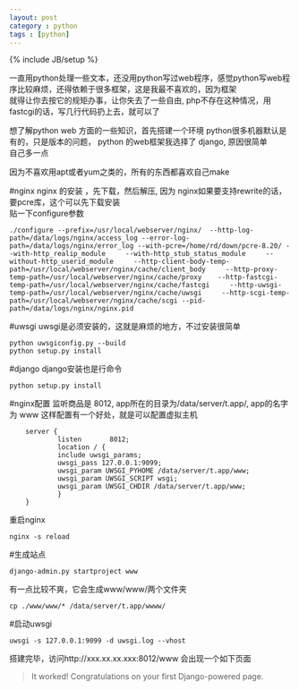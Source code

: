 ```yaml
---
layout: post
category : python
tags : [python]
---
```

{% include JB/setup %}

一直用python处理一些文本，还没用python写过web程序，感觉python写web程序比较麻烦，还得依赖于很多框架，这是我最不喜欢的，因为框架  
就得让你去按它的规矩办事，让你失去了一些自由, php不存在这种情况，用 fastcgi的话，写几行代码扔上去，就可以了  

想了解python web 方面的一些知识，首先搭建一个环境 python很多机器默认是有的，只是版本的问题， python 的web框架我选择了 django, 原因很简单  
自己多一点  


因为不喜欢用apt或者yum之类的，所有的东西都喜欢自己make  


#nginx
nginx 的安装 ，先下载，然后解压, 因为 nginx如果要支持rewrite的话，要pcre库，这个可以先下载安装  
贴一下configure参数  


    ./configure --prefix=/usr/local/webserver/nginx/  --http-log-path=/data/logs/nginx/access_log --error-log-path=/data/logs/nginx/error_log --with-pcre=/home/rd/down/pcre-8.20/ --with-http_realip_module     --with-http_stub_status_module     --without-http_userid_module     --http-client-body-temp-path=/usr/local/webserver/nginx/cache/client_body     --http-proxy-temp-path=/usr/local/webserver/nginx/cache/proxy    --http-fastcgi-temp-path=/usr/local/webserver/nginx/cache/fastcgi     --http-uwsgi-temp-path=/usr/local/webserver/nginx/cache/uwsgi     --http-scgi-temp-path=/usr/local/webserver/nginx/cache/scgi --pid-path=/data/logs/nginx/nginx.pid

#uwsgi
uwsgi是必须安装的，这就是麻烦的地方，不过安装很简单 

    python uwsgiconfig.py --build
    python setup.py install

#django
django安装也是行命令  

    python setup.py install

#nginx配置
监听商品是 8012, app所在的目录为/data/server/t.app/, app的名字为 www
这样配置有一个好处，就是可以配置虚拟主机


        server {
                listen       8012;
                location / {
                include uwsgi_params;
                uwsgi_pass 127.0.0.1:9099;
                uwsgi_param UWSGI_PYHOME /data/server/t.app/www;  
                uwsgi_param UWSGI_SCRIPT wsgi;  
                uwsgi_param UWSGI_CHDIR /data/server/t.app/www;  
                }
        }

重启nginx 

    nginx -s reload


#生成站点

    django-admin.py startproject www 

有一点比较不爽，它会生成www/www/两个文件夹  
    
    cp ./www/www/* /data/server/t.app/wwww/  

#启动uwsgi

    uwsgi -s 127.0.0.1:9099 -d uwsgi.log --vhost


搭建完毕，访问http://xxx.xx.xx.xxx:8012/www 会出现一个如下页面

>It worked!
>Congratulations on your first Django-powered page.

